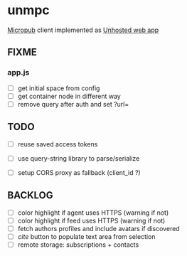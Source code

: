 # unmpc

[Micropub](http://indiewebcamp.com/micropub) client implemented as [Unhosted web
app](https://unhosted.org/)

## FIXME

### app.js
* [ ] get initial space from config
* [ ] get container node in different way
* [ ] remove query after auth and set ?url=

## TODO

* [ ] reuse saved access tokens
* [ ] use query-string library to parse/serialize
* [ ] setup CORS proxy as fallback (client_id ?)


## BACKLOG
* [ ] color highlight if agent uses HTTPS (warning if not)
* [ ] color highlight if feed uses HTTPS (warning if not)
* [ ] fetch authors profiles and include avatars if discovered
* [ ] *cite* button to populate text area from selection
* [ ] remote storage: subscriptions + contacts
